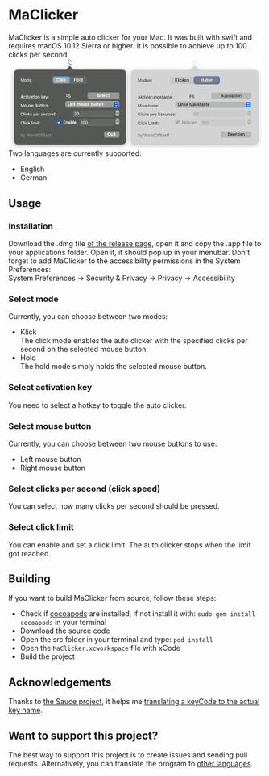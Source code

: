 # MaClicker
MaClicker is a simple auto clicker for your Mac. It was built with swift and requires macOS 10.12 Sierra or higher. It is possible to achieve up to 100 clicks per second.
<br>
![](images/program.png)
<br>
Two languages are currently supported:
- English
- German

## Usage

### Installation
Download the .dmg file [of the release page](https://github.com/WorldOfBasti/MaClicker/releases), open it and copy the .app file to your applications folder. Open it, it should pop up in your menubar. Don't forget to add MaClicker to the accessibility permissions in the System Preferences: <br>
System Preferences -> Security & Privacy -> Privacy -> Accessibility

### Select mode
Currently, you can choose between two modes:
- Klick <br>
The click mode enables the auto clicker with the specified clicks per second on the selected mouse button.
- Hold <br>
The hold mode simply holds the selected mouse button.

### Select activation key
You need to select a hotkey to toggle the auto clicker.

### Select mouse button
Currently, you can choose between two mouse buttons to use:
- Left mouse button
- Right mouse button <br>

### Select clicks per second (click speed)
You can select how many clicks per second should be pressed.

### Select click limit
You can enable and set a click limit. The auto clicker stops when the limit got reached.

## Building
If you want to build MaClicker from source, follow these steps:
- Check if [cocoapods](https://cocoapods.org) are installed, if not install it with: `sudo gem install cocoapods` in your terminal
- Download the source code
- Open the src folder in your terminal and type: `pod install`
- Open the `MaClicker.xcworkspace` file with xCode
- Build the project

## Acknowledgements
Thanks to [the Sauce project](https://github.com/Clipy/Sauce), it helps me [translating a keyCode to the actual key name](https://github.com/WorldOfBasti/MaClicker/blob/master/src/MaClicker/KeyCodeToKeyTransformer.swift).

## Want to support this project?
The best way to support this project is to create issues and sending pull requests. Alternatively, you can translate the program to [other languages](https://github.com/WorldOfBasti/MaClicker/blob/master/src/MaClicker/en.lproj/Main.storyboard).